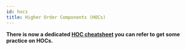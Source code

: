 ```yaml
---
id: hocs
title: Higher Order Components (HOCs)
---
```


**There is now a dedicated [HOC cheatsheet](./HOC.md) you can refer to get some practice on HOCs.**
